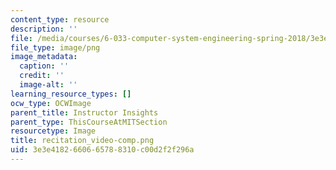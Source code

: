 ```yaml
---
content_type: resource
description: ''
file: /media/courses/6-033-computer-system-engineering-spring-2018/3e3e4182660665788310c00d2f2f296a_recitation_video-comp.png
file_type: image/png
image_metadata:
  caption: ''
  credit: ''
  image-alt: ''
learning_resource_types: []
ocw_type: OCWImage
parent_title: Instructor Insights
parent_type: ThisCourseAtMITSection
resourcetype: Image
title: recitation_video-comp.png
uid: 3e3e4182-6606-6578-8310-c00d2f2f296a
---
```

